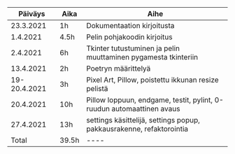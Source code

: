 |Päiväys|Aika|Aihe|
|-------|----|----|
|23.3.2021|1h|Dokumentaation kirjoitusta|
|1.4.2021|4.5h|Pelin pohjakoodin kirjoitus|
|2.4.2021|6h|Tkinter tutustuminen ja pelin muuttaminen pygamesta tkinteriin|
|13.4.2021|2h|Poetryn määrittelyä|
|19-20.4.2021|3h|Pixel Art, Pillow, poistettu ikkunan resize pelistä|
|20.4.2021|10h|Pillow loppuun, endgame, testit, pylint, 0-ruudun automaattinen avaus|
|27.4.2021|13h|settings käsittelijä, settings popup, pakkausrakenne, refaktorointia|
|Total|39.5h|----|
